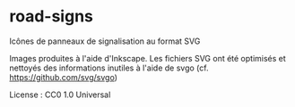 road-signs
==========

Icônes de panneaux de signalisation au format SVG

Images produites à l'aide d'Inkscape.
Les fichiers SVG ont été optimisés et nettoyés des informations inutiles à l'aide de svgo (cf. https://github.com/svg/svgo)


License : CC0 1.0 Universal